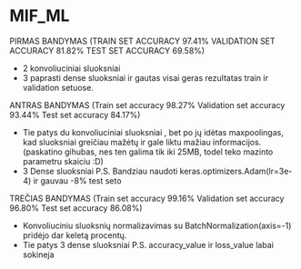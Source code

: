 # MIF_ML


PIRMAS BANDYMAS 
(TRAIN SET ACCURACY 97.41% VALIDATION SET ACCURACY 81.82% TEST SET ACCURACY 69.58%)

- 2 konvoliuciniai sluoksniai 
- 3 paprasti dense sluoksniai ir gautas visai geras rezultatas train ir validation setuose.

ANTRAS BANDYMAS 
(Train set accuracy 98.27% Validation set accuracy 93.44% Test set accuracy 84.17%)
 - Tie patys du konvoliuciniai sluoksniai , bet po jų idėtas maxpoolingas, kad sluoksniai greičiau mažėtų ir gale liktu mažiau informacijos.(paskatino gihubas, nes ten galima tik  iki 25MB, todel teko mazinto parametru skaiciu :D)
 - 3 Dense sluoksniai
 P.S. Bandziau naudoti keras.optimizers.Adam(lr=3e-4) ir gauvau -8% test seto
 
 TREČIAS BANDYMAS
 (Train set accuracy 99.16% Validation set accuracy 96.80% Test set accuracy 86.08%)
 - Konvoliuciniu sluoksnių normalizavimas su BatchNormalization(axis=-1) pridėjo dar keletą procentų.
 - Tie patys 3 dense sluoksniai
 P.S. accuracy_value ir loss_value labai sokineja
 
